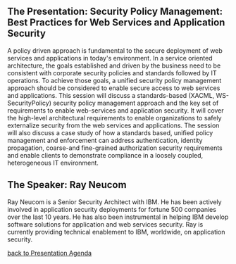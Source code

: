 ## The Presentation: Security Policy Management: Best Practices for Web Services and Application Security

A policy driven approach is fundamental to the secure deployment of web
services and applications in today's environment. In a service oriented
architecture, the goals established and driven by the business need to
be consistent with corporate security policies and standards followed by
IT operations. To achieve those goals, a unified security policy
management approach should be considered to enable secure access to web
services and applications. This session will discuss a standards-based
(XACML, WS-SecurityPolicy) security policy management approach and the
key set of requirements to enable web-services and application security.
It will cover the high-level architectural requirements to enable
organizations to safely externalize security from the web services and
applications. The session will also discuss a case study of how a
standards based, unified policy management and enforcement can address
authentication, identity propagation, coarse-and fine-grained
authorization security requirements and enable clients to demonstrate
compliance in a loosely coupled, heterogeneous IT environment.

## The Speaker: Ray Neucom

Ray Neucom is a Senior Security Architect with IBM. He has been actively
involved in application security deployments for fortune 500 companies
over the last 10 years. He has also been instrumental in helping IBM
develop software solutions for application and web services security.
Ray is currently providing technical enablement to IBM, worldwide, on
application security.

[back to Presentation
Agenda](Front_Range_OWASP_Conference_2009#Agenda_and_Presentations:_5_March_2009 "wikilink")